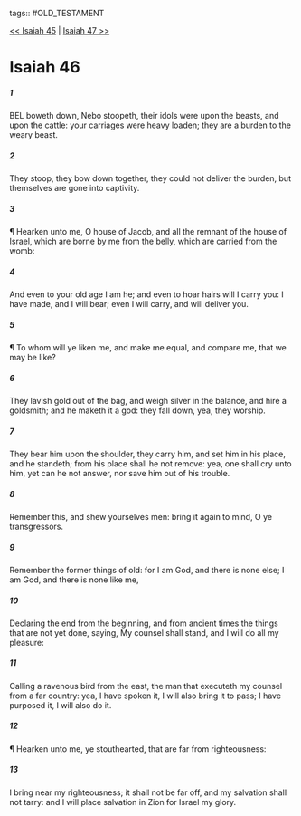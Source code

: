 tags:: #OLD_TESTAMENT

[<< Isaiah 45](OLD_TESTAMENT/23_Isaiah/Isaiah_45.md) | [Isaiah 47 >>](OLD_TESTAMENT/23_Isaiah/Isaiah_47.md)

# Isaiah 46

##### 1

BEL boweth down, Nebo stoopeth, their idols were upon the beasts, and upon the cattle: your carriages were heavy loaden; they are a burden to the weary beast.

##### 2

They stoop, they bow down together, they could not deliver the burden, but themselves are gone into captivity.

##### 3

¶ Hearken unto me, O house of Jacob, and all the remnant of the house of Israel, which are borne by me from the belly, which are carried from the womb:

##### 4

And even to your old age I am he; and even to hoar hairs will I carry you: I have made, and I will bear; even I will carry, and will deliver you.

##### 5

¶ To whom will ye liken me, and make me equal, and compare me, that we may be like?

##### 6

They lavish gold out of the bag, and weigh silver in the balance, and hire a goldsmith; and he maketh it a god: they fall down, yea, they worship.

##### 7

They bear him upon the shoulder, they carry him, and set him in his place, and he standeth; from his place shall he not remove: yea, one shall cry unto him, yet can he not answer, nor save him out of his trouble.

##### 8

Remember this, and shew yourselves men: bring it again to mind, O ye transgressors.

##### 9

Remember the former things of old: for I am God, and there is none else; I am God, and there is none like me,

##### 10

Declaring the end from the beginning, and from ancient times the things that are not yet done, saying, My counsel shall stand, and I will do all my pleasure:

##### 11

Calling a ravenous bird from the east, the man that executeth my counsel from a far country: yea, I have spoken it, I will also bring it to pass; I have purposed it, I will also do it.

##### 12

¶ Hearken unto me, ye stouthearted, that are far from righteousness:

##### 13

I bring near my righteousness; it shall not be far off, and my salvation shall not tarry: and I will place salvation in Zion for Israel my glory.
